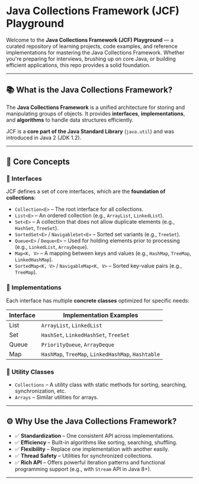 # Java Collections Framework (JCF) Playground

Welcome to the **Java Collections Framework (JCF) Playground** — a curated repository of learning projects, code examples, and reference implementations for mastering the Java Collections Framework. Whether you're preparing for interviews, brushing up on core Java, or building efficient applications, this repo provides a solid foundation.

---

## 📚 What is the Java Collections Framework?

The **Java Collections Framework** is a unified architecture for storing and manipulating groups of objects. It provides **interfaces**, **implementations**, and **algorithms** to handle data structures efficiently.

JCF is a **core part of the Java Standard Library** (`java.util`) and was introduced in Java 2 (JDK 1.2).

---

## 🧠 Core Concepts

### 🔹 Interfaces

JCF defines a set of core interfaces, which are the **foundation of collections**:

- `Collection<E>` – The root interface for all collections.
- `List<E>` – An ordered collection (e.g., `ArrayList`, `LinkedList`).
- `Set<E>` – A collection that does not allow duplicate elements (e.g., `HashSet`, `TreeSet`).
- `SortedSet<E>` / `NavigableSet<E>` – Sorted set variants (e.g., `TreeSet`).
- `Queue<E>` / `Deque<E>` – Used for holding elements prior to processing (e.g., `LinkedList`, `ArrayDeque`).
- `Map<K, V>` – A mapping between keys and values (e.g., `HashMap`, `TreeMap`, `LinkedHashMap`).
- `SortedMap<K, V>` / `NavigableMap<K, V>` – Sorted key-value pairs (e.g., `TreeMap`).

### 🔹 Implementations

Each interface has multiple **concrete classes** optimized for specific needs:

| Interface | Implementation Examples     |
|-----------|-----------------------------|
| List      | `ArrayList`, `LinkedList`   |
| Set       | `HashSet`, `LinkedHashSet`, `TreeSet` |
| Queue     | `PriorityQueue`, `ArrayDeque` |
| Map       | `HashMap`, `TreeMap`, `LinkedHashMap`, `Hashtable` |

### 🔹 Utility Classes

- `Collections` – A utility class with static methods for sorting, searching, synchronization, etc.
- `Arrays` – Similar utilities for arrays.

---

## ⚙️ Why Use the Java Collections Framework?

- ✅ **Standardization** – One consistent API across implementations.
- ✅ **Efficiency** – Built-in algorithms like sorting, searching, shuffling.
- ✅ **Flexibility** – Replace one implementation with another easily.
- ✅ **Thread Safety** – Utilities for synchronized collections.
- ✅ **Rich API** – Offers powerful iteration patterns and functional programming support (e.g., with `Stream` API in Java 8+).

---





